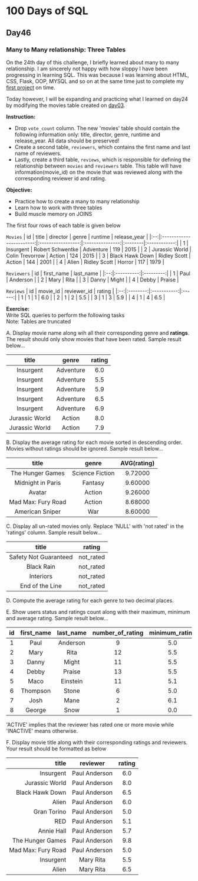 # 100 Days of SQL
## Day46 
### Many to Many relationship: Three Tables 
On the 24th day of this challenge, I briefly learned about many to many relationship. I am sincerely not happy with how sloppy I have been progressing in learning SQL. This was because I was learning about HTML, CSS, Flask, OOP, MYSQL and so on at the same time just to complete my [first project](https://github.com/Oyebamiji-Micheal/Result-Management-System-with-Python-Flask-and-MySQL) on time. 

Today however, I will be expanding and practicing what I learned on day24 by modifying the movies table created on [day03](https://github.com/Oyebamiji-Micheal/100-Days-of-SQL-Beginner-to-Advance/tree/master/Log/days/day03). 

**Instruction:**
- Drop `vote_count` column. The new 'movies' table should contain the following information only: 
title, director, genre, runtime and release_year. All data should be preserved!
- Create a second table, `reviewers`, which contains the first name and last name of reviewers.
- Lastly, create a third table, `reviews`, which is responsible for defining the relationship between `movies` and `reviewers` table. This table will have information(movie_id) on the movie that was reviewed along with the corresponding reviewer id and rating. 

**Objective:**
- Practice how to create a many to many relationship
- Learn how to work with three tables
- Build muscle memory on JOINS

The first four rows of each table is given below

`Movies`
| id | title                    | director          | genre           | runtime | release_year |
|:--:|:------------------------:|:-----------------:|:---------------:|:--------|:------------:|
|  1 | Insurgent                | Robert Schwentke  | Adventure       |     119 |         2015 |
|  2 | Jurassic World           | Colin Trevorrow   | Action          |     124 |         2015 |
|  3 | Black Hawk Down          | Ridley Scott      | Action          |     144 |         2001 |
|  4 | Alien                    | Ridley Scott      | Horror          |     117 |         1979 |


`Reviewers`
| id | first_name | last_name |
|:--:|:----------:|:---------:|
|  1 | Paul       | Anderson  |
|  2 | Mary       | Rita      |
|  3 | Danny      | Might     |
|  4 | Debby      | Praise    |


`Reviews`
| id | movie_id | reviewer_id | rating |
|:--:|:--------:|:-----------:|:------:|
|  1 |        1 |           1 |    6.0 |
|  2 |        1 |           2 |    5.5 |
|  3 |        1 |           3 |    5.9 |
|  4 |        1 |           4 |    6.5 |


**Exercise: <br>**
Write SQL queries to perform the following tasks <br>
Note: Tables are truncated

A. Display movie name along wih all their corresponding genre and **ratings**. The result should only show movies that have been rated. Sample result below... <br>
   
| title | genre | rating |
|:-----:|:-----:|:------:|
| Insurgent |	Adventure	| 6.0
| Insurgent |	Adventure	| 5.5
| Insurgent |	Adventure	| 5.9
| Insurgent |	Adventure	| 6.5
| Insurgent |	Adventure	| 6.9
| Jurassic World | Action |	8.0
| Jurassic World | Action |	7.9

B.  Display the average rating for each movie sorted in descending order. Movies without ratings should be ignored. Sample result below...

 title                     | genre           | AVG(rating) |
|:------------------------:|:---------------:|:--------------:|
| The Hunger Games         | Science Fiction |        9.72000 |
| Midnight in Paris        | Fantasy         |        9.60000 |
| Avatar                   | Action          |        9.26000 |
| Mad Max: Fury Road       | Action          |        8.68000 |
| American Sniper          | War             |        8.60000 |

C. Display all un-rated movies only. Replace 'NULL' with 'not rated' in the 'ratings' column. Sample result below...

| title                 | rating    |
|:---------------------:|:---------:|
| Safety Not Guaranteed | not_rated |
| Black Rain            | not_rated |
| Interiors             | not_rated |
| End of the Line       | not_rated |

D. Compute the average rating for each genre to two decimal places.

E. Show users status and ratings count along with their maximum, minimum and average rating. Sample result below...

| id | first_name | last_name | number_of_rating | minimum_rating | maximum_rating | average_rating | status   |
|:---:|:------:|:-------:|:-------:|:-------:|:-------:|:-------:|:-------:|
|  1 | Paul       | Anderson  | 9 |            5.0 |            9.8 |        6.34444 | ACTIVE   |
|  2 | Mary       | Rita      | 12 |            5.5 |            9.7 |        7.30833 | ACTIVE   |
|  3 | Danny      | Might     | 11 |            5.5 |            9.8 |        7.57273 | ACTIVE   |
|  4 | Debby      | Praise    | 13 |            5.5 |            9.9 |        7.50769 | ACTIVE   |
|  5 | Maco       | Einstein  | 11 |            5.1 |            9.6 |        7.51818 | ACTIVE   |
|  6 | Thompson   | Stone     | 6 |            5.0 |            9.5 |        7.68333 | ACTIVE   |
|  7 | Josh       | Mane      | 2 |            6.1 |            9.4 |        7.75000 | ACTIVE   |
|  8 | George     | Snow      | 1 |            0.0 |            0.0 |        0.00000 | INACTIVE
 
'ACTIVE' implies that the reviewer has rated one or more movie while 'INACTIVE' means otherwise.

F. Display movie title along with their corresponding ratings and reviewers. Your result should be formatted as below

| title                    | reviewer       | rating |
|-------------------------:|:--------------:|:------:|
| Insurgent                | Paul Anderson  |    6.0 |
| Jurassic World           | Paul Anderson  |    8.0 |
| Black Hawk Down          | Paul Anderson  |    6.5 |
| Alien                    | Paul Anderson  |    6.0 |
| Gran Torino              | Paul Anderson  |    5.0 |
| RED                      | Paul Anderson  |    5.1 |
| Annie Hall               | Paul Anderson  |    5.7 |
| The Hunger Games         | Paul Anderson  |    9.8 |
| Mad Max: Fury Road       | Paul Anderson  |    5.0 |
| Insurgent                | Mary Rita      |    5.5 |
| Alien                    | Mary Rita      |    6.5 |


